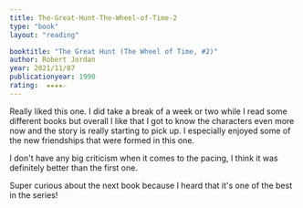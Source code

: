 ```yaml
---
title: The-Great-Hunt-The-Wheel-of-Time-2
type: "book"
layout: "reading"

booktitle: "The Great Hunt (The Wheel of Time, #2)"
author: Robert Jordan
year: 2021/11/07
publicationyear: 1990
rating:  ★★★★☆
---
```


Really liked this one. I did take a break of a week or two while I read some different books but overall I like that I got to know the characters even more now and the story is really starting to pick up. I especially enjoyed some of the new friendships that were formed in this one.

I don't have any big criticism when it comes to the pacing, I think it was definitely better than the first one.

Super curious about the next book because I heard that it's one of the best in the series!
